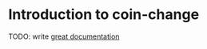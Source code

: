 # Introduction to coin-change

TODO: write [great documentation](http://jacobian.org/writing/what-to-write/)

